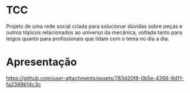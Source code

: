 # TCC
Projeto de uma rede social criada para solucionar dúvidas sobre peças e outros tópicos relacionados ao universo da mecânica, voltada tanto para leigos quanto para profissionais que lidam com o tema no dia a dia. 

# Apresentação

https://github.com/user-attachments/assets/783d20f8-0b5e-4266-9d11-fa2388b14c3c

